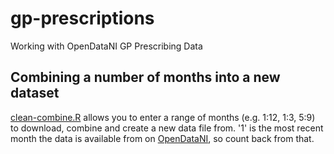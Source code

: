 # gp-prescriptions
Working with OpenDataNI GP Prescribing Data

## Combining a number of months into a new dataset
[clean-combine.R](clean-combine.R) allows you to enter a range of months (e.g. 1:12, 1:3, 5:9) to download, combine and create a new data file from. '1' is the most recent month the data is available from on [OpenDataNI](https://www.opendatani.gov.uk/dataset/gp-prescribing-data), so count back from that.
